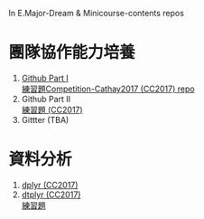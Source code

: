 In E.Major-Dream & Minicourse-contents repos

# 團隊協作能力培養
1. [Github Part I](https://github.com/tpemartin/Minicourse-Github-Destkop/blob/master/Github%20Desktop%20%E4%BD%BF%E7%94%A8%E6%95%99%E5%AD%B8%20Part%20I.md)  
    [練習題Competition-Cathay2017 (CC2017) repo](https://github.com/tpemartin/Competition-Cathay2017/issues/3)
2. Github Part II  
    [練習題 (CC2017)](https://github.com/tpemartin/Minicourse-Github-Destkop/issues/8)  
3. Gittter (TBA)

# 資料分析
1. [dplyr (CC2017)](https://github.com/tpemartin/Competition-Cathay2017/blob/master/%E7%B7%B4%E7%BF%92%E6%AA%94/Practice-dplyr.Rmd)
2. [dtplyr (CC2017)](https://github.com/tpemartin/Competition-Cathay2017/blob/master/%E7%B7%B4%E7%BF%92%E6%AA%94/Practice-dTplyr.Rmd)  
    [練習題](https://github.com/tpemartin/Competition-Cathay2017/issues/4)